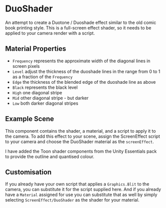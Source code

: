 # DuoShader

An attempt to create a Duotone / Duoshade effect similar to the old comic book printing style. This is a full-screen effect shader, so it needs to be applied to your camera render with a script.

## Material Properties

- `Frequency` represents the approximate width of the diagonal lines in screen pixels
- `Level` adjust the thickness of the duoshade lines in the range from 0 to 1 as a fraction of the `Frequency`
- `Edge` the thickness of the blended edge of the duoshade line as above
- `Black` represents the black level
- `High` one diagonal stripe
- `Mid` other diagonal stripe - but darker
- `Low` both darker diagonal stripes

## Example Scene

This component contains the shader, a material, and a script to apply it to the camera. To add this effect to your scene, assign the ScreenEffect script to your camera and choose the DuoShader material as the `screenEffect`.

I have added the Toon shader components from the Unity Essentials pack to provide the outline and quantised colour.

## Customisation

If you already have your own script that applies a `Graphics.Blit` to the camera, you can substitute it for the script supplied here. And if you already have a `Material` assigned for use you can substitute that as well by simply selecting `ScreenEffect/DuoShader` as the shader for your material.

